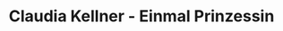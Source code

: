 ---
title: "Claudia Kellner - Einmal Prinzessin"
url: /parndorf/claudia-kellner-einmal-prinzessin/
shop: Kleidung
---